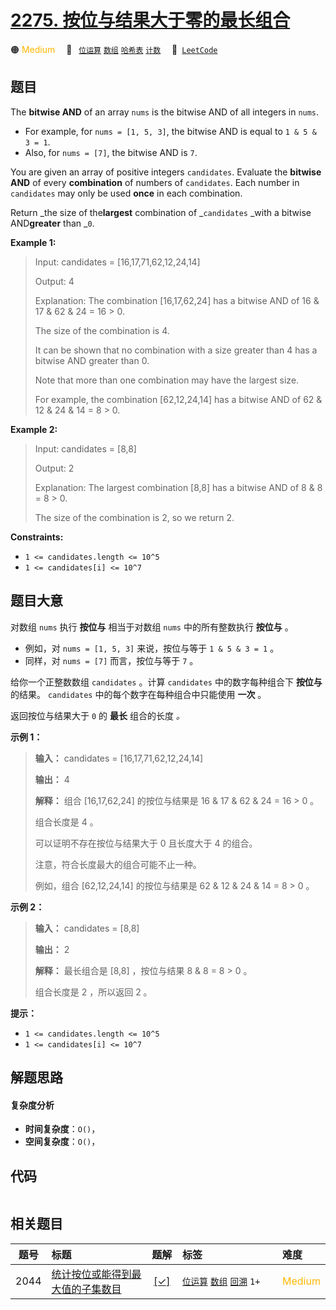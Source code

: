 # [2275. 按位与结果大于零的最长组合](https://leetcode.com/problems/largest-combination-with-bitwise-and-greater-than-zero)

🟠 <font color=#ffb800>Medium</font>&emsp; 🔖&ensp; [`位运算`](/leetcode-js/outline/tag/bit-manipulation.md) [`数组`](/leetcode-js/outline/tag/array.md) [`哈希表`](/leetcode-js/outline/tag/hash-table.md) [`计数`](/leetcode-js/outline/tag/counting.md)&emsp; 🔗&ensp;[`LeetCode`](https://leetcode.com/problems/largest-combination-with-bitwise-and-greater-than-zero)

## 题目

The **bitwise AND** of an array `nums` is the bitwise AND of all integers in
`nums`.

  * For example, for `nums = [1, 5, 3]`, the bitwise AND is equal to `1 & 5 & 3 = 1`.
  * Also, for `nums = [7]`, the bitwise AND is `7`.

You are given an array of positive integers `candidates`. Evaluate the
**bitwise AND** of every **combination** of numbers of `candidates`. Each
number in `candidates` may only be used **once** in each combination.

Return _the size of the**largest** combination of _`candidates` _with a
bitwise AND**greater** than _`0`.



**Example 1:**

> Input: candidates = [16,17,71,62,12,24,14]
> 
> Output: 4
> 
> Explanation: The combination [16,17,62,24] has a bitwise AND of 16 & 17 & 62 & 24 = 16 > 0.
> 
> The size of the combination is 4.
> 
> It can be shown that no combination with a size greater than 4 has a bitwise AND greater than 0.
> 
> Note that more than one combination may have the largest size.
> 
> For example, the combination [62,12,24,14] has a bitwise AND of 62 & 12 & 24 & 14 = 8 > 0.

**Example 2:**

> Input: candidates = [8,8]
> 
> Output: 2
> 
> Explanation: The largest combination [8,8] has a bitwise AND of 8 & 8 = 8 > 0.
> 
> The size of the combination is 2, so we return 2.

**Constraints:**

  * `1 <= candidates.length <= 10^5`
  * `1 <= candidates[i] <= 10^7`


## 题目大意

对数组 `nums` 执行 **按位与** 相当于对数组 `nums` 中的所有整数执行 **按位与** 。

  * 例如，对 `nums = [1, 5, 3]` 来说，按位与等于 `1 & 5 & 3 = 1` 。
  * 同样，对 `nums = [7]` 而言，按位与等于 `7` 。

给你一个正整数数组 `candidates` 。计算 `candidates` 中的数字每种组合下 **按位与** 的结果。 `candidates`
中的每个数字在每种组合中只能使用 **一次** 。

返回按位与结果大于 `0` 的 **最长** 组合的长度 _。_



**示例 1：**

> 
> 
> 
> 
> 
> **输入：** candidates = [16,17,71,62,12,24,14]
> 
> **输出：** 4
> 
> **解释：** 组合 [16,17,62,24] 的按位与结果是 16 & 17 & 62 & 24 = 16 > 0 。
> 
> 组合长度是 4 。
> 
> 可以证明不存在按位与结果大于 0 且长度大于 4 的组合。
> 
> 注意，符合长度最大的组合可能不止一种。
> 
> 例如，组合 [62,12,24,14] 的按位与结果是 62 & 12 & 24 & 14 = 8 > 0 。
> 
> 

**示例 2：**

> 
> 
> 
> 
> 
> **输入：** candidates = [8,8]
> 
> **输出：** 2
> 
> **解释：** 最长组合是 [8,8] ，按位与结果 8 & 8 = 8 > 0 。
> 
> 组合长度是 2 ，所以返回 2 。
> 
> 



**提示：**

  * `1 <= candidates.length <= 10^5`
  * `1 <= candidates[i] <= 10^7`


## 解题思路

#### 复杂度分析

- **时间复杂度**：`O()`，
- **空间复杂度**：`O()`，

## 代码

```javascript

```

## 相关题目

<!-- prettier-ignore -->
| 题号 | 标题 | 题解 | 标签 | 难度 |
| :------: | :------ | :------: | :------ | :------ |
| 2044 | [统计按位或能得到最大值的子集数目](https://leetcode.com/problems/count-number-of-maximum-bitwise-or-subsets) | [[✓]](/leetcode-js/problem/2044.md) |  [`位运算`](/leetcode-js/outline/tag/bit-manipulation.md) [`数组`](/leetcode-js/outline/tag/array.md) [`回溯`](/leetcode-js/outline/tag/backtracking.md) `1+` | <font color=#ffb800>Medium</font> |

<style>
.blue {
    background-color: #096dd9;
    padding: 0.25rem 0.5rem;
    margin: 0;
    font-size: 0.85em;
    border-radius: 3px;
    color: white;
    font-weight: 500;
}
table th:first-of-type { width: 10%; }
table th:nth-of-type(2) { width: 35%; }
table th:nth-of-type(3) { width: 10%; }
table th:nth-of-type(4) { width: 35%; }
table th:nth-of-type(5) { width: 10%; }
</style>
